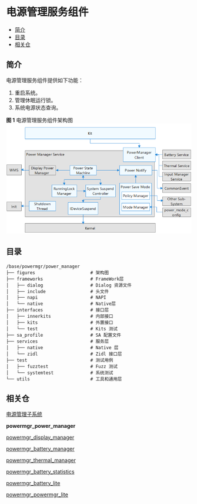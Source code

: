 # 电源管理服务组件<a name="ZH-CN_TOPIC_0000001115047353"></a>

-   [简介](#section11660541593)
-   [目录](#section19472752217)
-   [相关仓](#section63151229062)

## 简介<a name="section11660541593"></a>

电源管理服务组件提供如下功能：

1.  重启系统。
2.  管理休眠运行锁。
3.  系统电源状态查询。

**图 1**  电源管理服务组件架构图<a name="fig106301571239"></a> 
![](figures/power-management-subsystem-architecture.png "电源管理子系统架构图")

## 目录<a name="section19472752217"></a>

```
/base/powermgr/power_manager
├── figures                  	# 架构图
├── frameworks                  # FrameWork层
│   ├── dialog                  # Dialog 资源文件
│   ├── include                 # 头文件
│   ├── napi                  	# NAPI
│   └── native                  # Native层
├── interfaces                  # 接口层
│   ├── innerkits               # 内部接口
│   ├── kits                    # 外置接口
│   └── test                    # Kits 测试
├── sa_profile                  # SA 配置文件
├── services                    # 服务层
│   ├── native                  # Native 层
│   └── zidl                    # Zidl 接口层
├── test                        # 测试用例
│   ├── fuzztest                # Fuzz 测试
│   └── systemtest              # 系统测试
└── utils                       # 工具和通用层
```



## 相关仓<a name="section63151229062"></a>

[电源管理子系统](https://gitee.com/openharmony/docs/blob/master/zh-cn/readme/%E7%94%B5%E6%BA%90%E7%AE%A1%E7%90%86%E5%AD%90%E7%B3%BB%E7%BB%9F.md)

**powermgr_power_manager**

[powermgr_display_manager](https://gitee.com/openharmony/powermgr_display_manager)

[powermgr_battery_manager](https://gitee.com/openharmony/powermgr_battery_manager)

[powermgr_thermal_manager](https://gitee.com/openharmony/powermgr_thermal_manager)

[powermgr_battery_statistics](https://gitee.com/openharmony/powermgr_battery_statistics)

[powermgr_battery_lite](https://gitee.com/openharmony/powermgr_battery_lite)

[powermgr_powermgr_lite](https://gitee.com/openharmony/powermgr_powermgr_lite)
